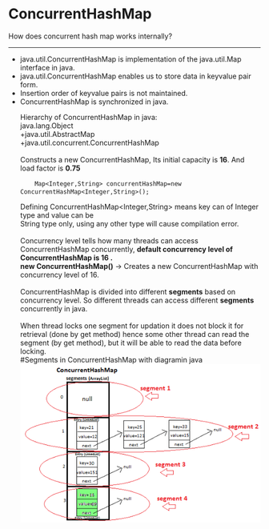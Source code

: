 # ConcurrentHashMap
How does concurrent hash map works internally?

-----------------------------------------------------------------
<ul><li>java.util.ConcurrentHashMap is implementation of the java.util.Map interface in java.</li>
<li>java.util.ConcurrentHashMap enables us to store data in keyvalue pair form. </li>
<li>Insertion order of keyvalue pairs is not maintained. </li>
<li>ConcurrentHashMap is synchronized in java.</li>


Hierarchy of ConcurrentHashMap in java:<br>
                java.lang.Object <br>
            +java.util.AbstractMap <br>
            +java.util.concurrent.ConcurrentHashMap
<br><br>
Constructs a new ConcurrentHashMap, Its initial capacity is <b>16</b>. And load factor is <b>0.75</b> <br>

        Map<Integer,String> concurrentHashMap=new ConcurrentHashMap<Integer,String>();
Defining ConcurrentHashMap<Integer,String> means key can of Integer type and value can be<br>
String type only, using any other type will cause compilation error.
<br><br>
Concurrency level tells how many threads can access ConcurrentHashMap concurrently, 
<b>default concurrency level of ConcurrentHashMap is 16 .</b><br>
  <b>new ConcurrentHashMap()</b> -> Creates a new ConcurrentHashMap with concurrency level of 16.
<br><br>
ConcurrentHashMap is divided into different <b>segments</b> based on concurrency level. So different
threads can access different <b>segments</b> concurrently in java.
<br><br>
When thread locks one segment for updation it does not block it for retrieval (done by get
method) hence some other thread can read the segment (by get method), but it will be able to read
the data before locking.
<br>
#Segments in ConcurrentHashMap with diagramin java
![alt tag](https://github.com/sendkumaranil/ConcurrentHashMap/blob/master/ConcurrentHashMap.png)
